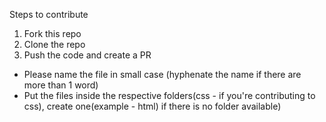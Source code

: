 Steps to contribute

1) Fork this repo
2) Clone the repo
3) Push the code and create a PR

* Please name the file in small case (hyphenate the name if there are more than 1 word)
* Put the files inside the respective folders(css - if you're contributing to css), create one(example - html) if there is no folder available)
